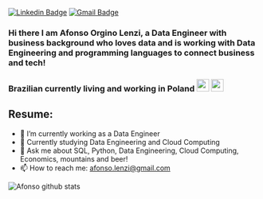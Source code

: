 [![Linkedin Badge](https://img.shields.io/badge/-LinkedIn-blue?style=for-the-badge&logo=Linkedin&logoColor=white&link=https:https://www.linkedin.com/in/afonsolenzi/)](https://www.linkedin.com/in/afonsolenzi/)
[![Gmail Badge](https://img.shields.io/badge/-Gmail-c14438?style=for-the-badge&logo=Gmail&logoColor=white&link=mailto:afonso.lenzi@gmail.com)](mailto:afonso.lenzi@gmail.com)

### Hi there I am Afonso Orgino Lenzi, a Data Engineer with business background who loves data and is working with Data Engineering and programming languages to connect business and tech! 
### Brazilian currently living and working in Poland <img height="25" src="https://www.countryflags.com/wp-content/uploads/brazil-flag-png-large.png"/> <img height="25" src="https://cdn.countryflags.com/thumbs/poland/flag-400.png"/>

<!--
**afonsolenzi/afonsolenzi** is a ✨ _special_ ✨ repository because its `README.md` (this file) appears on your GitHub profile.
-->
## Resume:
- 🔭 I’m currently working as a Data Engineer
- 🌱 Currently studying Data Engineering and Cloud Computing
- 💬 Ask me about SQL, Python, Data Engineering, Cloud Computing, Economics, mountains and beer!
- 📫 How to reach me: afonso.lenzi@gmail.com

![Afonso github stats](https://github-readme-stats.vercel.app/api?username=afonsolenzi)
